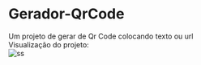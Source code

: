# Gerador-QrCode
Um projeto de gerar de Qr Code colocando texto ou url
<br/>
Visualização do projeto: 
<br/>
![ss](https://user-images.githubusercontent.com/97799788/184714233-871d5962-af1d-4760-9a89-1fef282d6cee.png)

